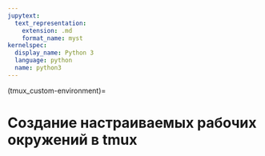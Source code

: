```yaml
---
jupytext:
  text_representation:
    extension: .md
    format_name: myst
kernelspec:
  display_name: Python 3
  language: python
  name: python3
---
```


(tmux_custom-environment)=
# <!-- 3. -->Создание настраиваемых рабочих окружений в tmux
